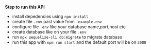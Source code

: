 **Step to run this API**

- install depedencies using `npm install`
- create file `.env` past value from `.example.env`
- configure file `.env` like your database name,port,host etc
- create database like on your file `.env`
- run `npx sequelize-cli db:migrate` to migrate database
- run this app with `npm run start` and the default port will be on `3000`
